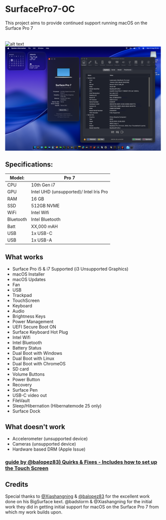 # SurfacePro7-OC
This project aims to provide continued support running macOS on the Surface Pro 7
<br>
<br>
<br>
![alt text](https://github.com/cupecups/SurfacePro7-OC/blob/a9667297b9876673145e5660ea4125db86932cd3/ss/sequoia.PNG)
![alt text](https://github.com/cupecups/SurfacePro7-OC/blob/a9667297b9876673145e5660ea4125db86932cd3/ss/tahoe.PNG)

## Specifications:

| Model: | Pro 7 |
|---|----------|
|CPU| 10th Gen i7 |
|GPU| Intel UHD (unsupported)/ Intel Iris Pro |
|RAM| 16 GB |
|SSD| 512GB NVME |
|WiFi| Intel Wifi |
|Bluetooth| Intel Bluetooth |
|Batt| XX,000 mAH |
|USB| 1x USB-C |
|USB| 1x USB-A |


## What works 
- Surface Pro i5 & i7 Supported (i3 Unsupported Graphics)
- macOS Installer
- macOS Updates
- Fan
- USB
- Trackpad
- TouchScreen
- Keyboard
- Audio
- Brightness Keys
- Power Management
- UEFI Secure Boot ON
- Surface Keyboard Hot Plug
- Intel Wifi
- Intel Bluetooth
- Battery Status
- Dual Boot with Windows
- Dual Boot with Linux
- Dual Boot with ChromeOS
- SD card
- Volume Buttons
- Power Button
- Recovery
- Surface Pen
- USB-C video out
- FileVault
- Sleep/Hibernation (Hibernatemode 25 only)
- Surface Dock

## What doesn't work
- Accelerometer (unsupported device)
- Cameras (unsupported device)
- Hardware based DRM (Apple Issue)

### [guide by @balopez83) Quirks & Fixes - Includes how to set up the Touch Screen](https://github.com/balopez83/Surface-Pro-7-Hackintosh/blob/main/3-quirks%26fixes.md)


## Credits
Special thanks to [@Xiashangning](https://github.com/Xiashangning) & [@balopez83](https://github.com/balopez83) for the excellent work done on his BigSurface kext. @badstorm & @Xiashangning for the initial work they did in getting initial support for macOS on the Surface Pro 7 from which my work builds upon. 

